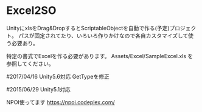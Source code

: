 # Excel2SO

UnityにxlsをDrag&DropするとScriptableObjectを自動で作る(予定)プロジェクト。
パスが固定されてたり、いろいろ作りかけなので各自カスタマイズして使う必要あり。

特定の書式でExcelを作る必要があります。
Assets/Excel/SampleExcel.xls
を参照してください。

#2017/04/16
Unity5.6対応
GetTypeを修正

#2015/06/29
Unity5.1対応

NPOI使ってます
https://npoi.codeplex.com/


